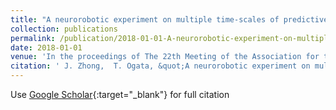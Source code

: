 ```yaml
---
title: "A neurorobotic experiment on multiple time-scales of predictive coding"
collection: publications
permalink: /publication/2018-01-01-A-neurorobotic-experiment-on-multiple-time-scales-of-predictive-coding
date: 2018-01-01
venue: 'In the proceedings of The 22th Meeting of the Association for the Scientific Study of Consciousness'
citation: ' J. Zhong,  T. Ogata, &quot;A neurorobotic experiment on multiple time-scales of predictive coding.&quot; In the proceedings of The 22th Meeting of the Association for the Scientific Study of Consciousness, 2018.'
---
```

Use [Google Scholar](https://scholar.google.com/scholar?q=A+neurorobotic+experiment+on+multiple+time+scales+of+predictive+coding){:target="_blank"} for full citation